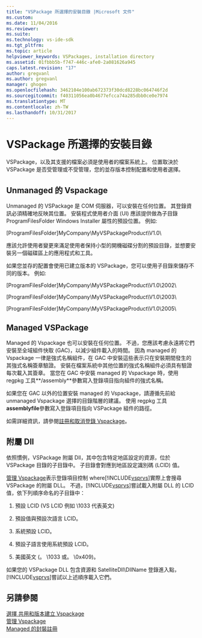 ```yaml
---
title: "VSPackage 所選擇的安裝目錄 |Microsoft 文件"
ms.custom: 
ms.date: 11/04/2016
ms.reviewer: 
ms.suite: 
ms.technology: vs-ide-sdk
ms.tgt_pltfrm: 
ms.topic: article
helpviewer_keywords: VSPackages, installation directory
ms.assetid: 01fbbb5b-f747-446c-afe0-2a081626a945
caps.latest.revision: "17"
author: gregvanl
ms.author: gregvanl
manager: ghogen
ms.openlocfilehash: 3462104e100ab672373f30dcd8228bc064746f2d
ms.sourcegitcommit: f40311056ea0b4677efcca74a285dbb0ce0e7974
ms.translationtype: MT
ms.contentlocale: zh-TW
ms.lasthandoff: 10/31/2017
---
```

# <a name="choosing-the-installation-directory-for-a-vspackage"></a>VSPackage 所選擇的安裝目錄
VSPackage，以及其支援的檔案必須是使用者的檔案系統上。 位置取決於 VSPackage 是否受管理或不受管理，您的並存版本控制配置和使用者選擇。  
  
## <a name="unmanaged-vspackages"></a>Unmanaged 的 Vspackage  
 Unmanaged 的 VSPackage 是 COM 伺服器，可以安裝在任何位置。 其登錄資訊必須精確地反映其位置。 安裝程式使用者介面 (UI) 應該提供做為子目錄 ProgramFilesFolder Windows Installer 屬性的預設位置。 例如:   
  
 [ProgramFilesFolder]MyCompany\MyVSPackageProduct\V1.0\  
  
 應該允許使用者變更來滿足使用者保持小型的開機磁碟分割的預設目錄，並想要安裝另一個磁碟區上的應用程式和工具。  
  
 如果您並存的配置會使用已建立版本的 VSPackage，您可以使用子目錄來儲存不同的版本。 例如:   
  
 [ProgramFilesFolder]MyCompany\MyVSPackageProduct\V1.0\2002\  
  
 [ProgramFilesFolder]MyCompany\MyVSPackageProduct\V1.0\2003\  
  
 [ProgramFilesFolder]MyCompany\MyVSPackageProduct\V1.0\2005\  
  
## <a name="managed-vspackages"></a>Managed VSPackage  
 Managed 的 Vspackage 也可以安裝在任何位置。 不過，您應該考慮永遠將它們安裝至全域組件快取 (GAC)，以減少組件載入的時間。 因為 managed 的 Vspackage 一律是強式名稱組件，在 GAC 中安裝這些表示只在安裝期間發生的其強式名稱簽章驗證。 安裝在檔案系統中其他位置的強式名稱組件必須具有驗證每次載入其簽章。 當您在 GAC 中安裝 managed 的 Vspackage 時，使用 regpkg 工具**/assembly**參數寫入登錄項目指向組件的強式名稱。  
  
 如果您在 GAC 以外的位置安裝 managed 的 Vspackage，請遵循先前給 unmanaged Vspackage 選擇的目錄階層的建議。 使用 regpkg 工具**assemblyfile**參數寫入登錄項目指向 VSPackage 組件的路徑。  
  
 如需詳細資訊，請參閱[註冊和取消登錄 Vspackage](../../extensibility/registering-and-unregistering-vspackages.md)。  
  
## <a name="satellite-dlls"></a>附屬 Dll  
 依照慣例，VSPackage 附屬 Dll，其中包含特定地區設定的資源，位於 VSPackage 目錄的子目錄中。 子目錄會對應到地區設定識別碼 (LCID) 值。  
  
 [管理 Vspackage](../../extensibility/managing-vspackages.md)表示登錄項目控制 where[!INCLUDE[vsprvs](../../code-quality/includes/vsprvs_md.md)]實際上會搜尋 VSPackage 的附屬 DLL。 不過，[!INCLUDE[vsprvs](../../code-quality/includes/vsprvs_md.md)]嘗試載入附屬 DLL 的 LCID 值，依下列順序命名的子目錄中：  
  
1.  預設 LCID (VS LCID 例如 \1033 代表英文)  
  
2.  預設值與預設次語言 LCID。  
  
3.  系統預設 LCID。  
  
4.  預設子語言使用系統預設 LCID。  
  
5.  美國英文 (。 \1033 或。 \0x409)。  
  
 如果您的 VSPackage DLL 包含資源和 SatelliteDll\DllName 登錄進入點，[!INCLUDE[vsprvs](../../code-quality/includes/vsprvs_md.md)]嘗試以上述順序載入它們。  
  
## <a name="see-also"></a>另請參閱  
 [選擇 共用和版本建立 Vspackage](../../extensibility/choosing-between-shared-and-versioned-vspackages.md)   
 [管理 Vspackage](../../extensibility/managing-vspackages.md)   
 [Managed 的封裝註冊](http://msdn.microsoft.com/en-us/f69e0ea3-6a92-4639-8ca9-4c9c210e58a1)